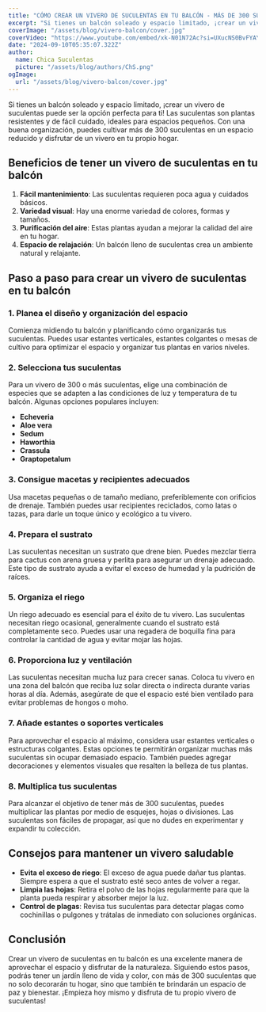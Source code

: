 ```yaml
---
title: "CÓMO CREAR UN VIVERO DE SUCULENTAS EN TU BALCÓN - MÁS DE 300 SUCULENTAS"
excerpt: "Si tienes un balcón soleado y espacio limitado, ¡crear un vivero de suculentas puede ser la opción perfecta para ti!"
coverImage: "/assets/blog/vivero-balcon/cover.jpg"
coverVideo: "https://www.youtube.com/embed/xk-N01N72Ac?si=UXucNS0BvFYAYM8A"
date: "2024-09-10T05:35:07.322Z"
author:
  name: Chica Suculentas
  picture: "/assets/blog/authors/ChS.png"
ogImage:
  url: "/assets/blog/vivero-balcon/cover.jpg"
---
```


Si tienes un balcón soleado y espacio limitado, ¡crear un vivero de suculentas puede ser la opción perfecta para ti! Las suculentas son plantas resistentes y de fácil cuidado, ideales para espacios pequeños. Con una buena organización, puedes cultivar más de 300 suculentas en un espacio reducido y disfrutar de un vivero en tu propio hogar.

## Beneficios de tener un vivero de suculentas en tu balcón

1. **Fácil mantenimiento**: Las suculentas requieren poca agua y cuidados básicos.
2. **Variedad visual**: Hay una enorme variedad de colores, formas y tamaños.
3. **Purificación del aire**: Estas plantas ayudan a mejorar la calidad del aire en tu hogar.
4. **Espacio de relajación**: Un balcón lleno de suculentas crea un ambiente natural y relajante.

## Paso a paso para crear un vivero de suculentas en tu balcón

### 1. Planea el diseño y organización del espacio

Comienza midiendo tu balcón y planificando cómo organizarás tus suculentas. Puedes usar estantes verticales, estantes colgantes o mesas de cultivo para optimizar el espacio y organizar tus plantas en varios niveles.

### 2. Selecciona tus suculentas

Para un vivero de 300 o más suculentas, elige una combinación de especies que se adapten a las condiciones de luz y temperatura de tu balcón. Algunas opciones populares incluyen:

- **Echeveria**
- **Aloe vera**
- **Sedum**
- **Haworthia**
- **Crassula**
- **Graptopetalum**

### 3. Consigue macetas y recipientes adecuados

Usa macetas pequeñas o de tamaño mediano, preferiblemente con orificios de drenaje. También puedes usar recipientes reciclados, como latas o tazas, para darle un toque único y ecológico a tu vivero.

### 4. Prepara el sustrato

Las suculentas necesitan un sustrato que drene bien. Puedes mezclar tierra para cactus con arena gruesa y perlita para asegurar un drenaje adecuado. Este tipo de sustrato ayuda a evitar el exceso de humedad y la pudrición de raíces.

### 5. Organiza el riego

Un riego adecuado es esencial para el éxito de tu vivero. Las suculentas necesitan riego ocasional, generalmente cuando el sustrato está completamente seco. Puedes usar una regadera de boquilla fina para controlar la cantidad de agua y evitar mojar las hojas.

### 6. Proporciona luz y ventilación

Las suculentas necesitan mucha luz para crecer sanas. Coloca tu vivero en una zona del balcón que reciba luz solar directa o indirecta durante varias horas al día. Además, asegúrate de que el espacio esté bien ventilado para evitar problemas de hongos o moho.

### 7. Añade estantes o soportes verticales

Para aprovechar el espacio al máximo, considera usar estantes verticales o estructuras colgantes. Estas opciones te permitirán organizar muchas más suculentas sin ocupar demasiado espacio. También puedes agregar decoraciones y elementos visuales que resalten la belleza de tus plantas.

### 8. Multiplica tus suculentas

Para alcanzar el objetivo de tener más de 300 suculentas, puedes multiplicar las plantas por medio de esquejes, hojas o divisiones. Las suculentas son fáciles de propagar, así que no dudes en experimentar y expandir tu colección.

## Consejos para mantener un vivero saludable

- **Evita el exceso de riego**: El exceso de agua puede dañar tus plantas. Siempre espera a que el sustrato esté seco antes de volver a regar.
- **Limpia las hojas**: Retira el polvo de las hojas regularmente para que la planta pueda respirar y absorber mejor la luz.
- **Control de plagas**: Revisa tus suculentas para detectar plagas como cochinillas o pulgones y trátalas de inmediato con soluciones orgánicas.

## Conclusión

Crear un vivero de suculentas en tu balcón es una excelente manera de aprovechar el espacio y disfrutar de la naturaleza. Siguiendo estos pasos, podrás tener un jardín lleno de vida y color, con más de 300 suculentas que no solo decorarán tu hogar, sino que también te brindarán un espacio de paz y bienestar. ¡Empieza hoy mismo y disfruta de tu propio vivero de suculentas!